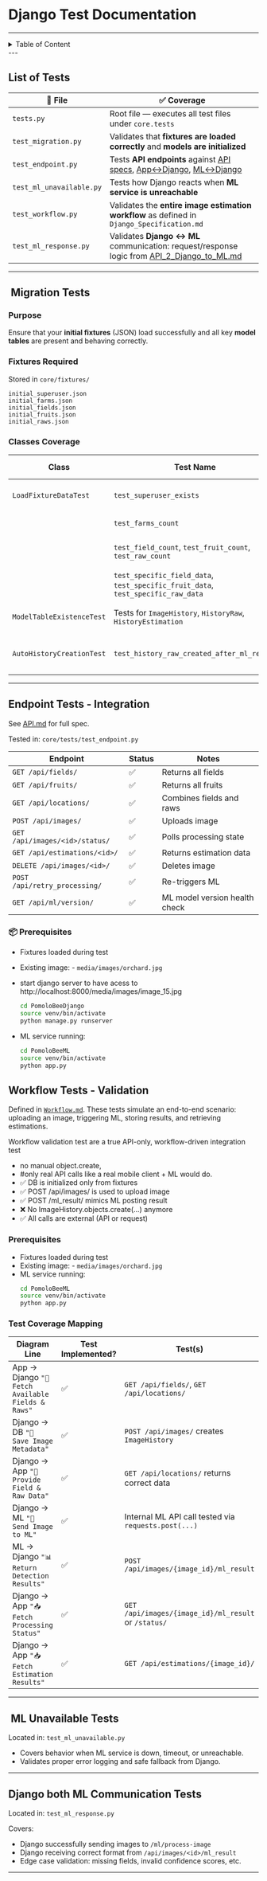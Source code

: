 # Django Test Documentation
---
<details>
<summary>Table of Content</summary>

<!-- TOC -->
- [Django Test Documentation](#django-test-documentation)
  - [List of Tests](#list-of-tests)
  - [️ Migration Tests](#migration-tests)
    - [Purpose](#purpose)
    - [Fixtures Required](#fixtures-required)
    - [Classes Coverage](#classes-coverage)
  - [Endpoint Tests - Integration](#endpoint-tests-integration)
  - [Workflow Tests - Validation](#workflow-tests-validation)
    - [Prerequisites](#prerequisites)
    - [Test Coverage Mapping](#test-coverage-mapping)
  - [️ ML Unavailable Tests](#ml-unavailable-tests)
  - [Django both ML Communication Tests](#django-both-ml-communication-tests)
<!-- TOC END -->
 
</details>
---
 

## List of Tests

| 📄 **File**                       | ✅ **Coverage**                                                                                     |
|----------------------------------|-----------------------------------------------------------------------------------------------------|
| `tests.py`                       | Root file — executes all test files under `core.tests`                                              |
| `test_migration.py`              | Validates that **fixtures are loaded correctly** and **models are initialized**                     |
| `test_endpoint.py`               | Tests **API endpoints** against [API specs](API.md), [App↔Django](API_1_App_to_Django.md), [ML↔Django](API_3_ML_to_Django.md) |
| `test_ml_unavailable.py`         | Tests how Django reacts when **ML service is unreachable**                                          |
| `test_workflow.py`               | Validates the **entire image estimation workflow** as defined in `Django_Specification.md`          |
| `test_ml_response.py`            | Validates **Django ↔ ML** communication: request/response logic from [API_2_Django_to_ML.md](API_2_Django_to_ML.md) |

---

## ️ Migration Tests

### Purpose
Ensure that your **initial fixtures** (JSON) load successfully and all key **model tables** are present and behaving correctly.

### Fixtures Required
Stored in `core/fixtures/`

```
initial_superuser.json
initial_farms.json
initial_fields.json
initial_fruits.json
initial_raws.json
```

### Classes Coverage

| **Class**                        | **Test Name**                            | **Coverage / What it Verifies**                                     |
|----------------------------------|------------------------------------------|----------------------------------------------------------------------|
| `LoadFixtureDataTest`           | `test_superuser_exists`                  | Superuser (`pomobee`) exists from fixture                           |
|                                  | `test_farms_count`                       | At least one `Farm` loaded                                           |
|                                  | `test_field_count`, `test_fruit_count`, `test_raw_count` | Expected number of objects from fixtures                         |
|                                  | `test_specific_field_data`, `test_specific_fruit_data`, `test_specific_raw_data` | Validates key values of selected rows |
| `ModelTableExistenceTest`       | Tests for `ImageHistory`, `HistoryRaw`, `HistoryEstimation` | Can insert and retrieve expected models                           |
| `AutoHistoryCreationTest`       | `test_history_raw_created_after_ml_result` | Signal triggers creation of `HistoryRaw` and `HistoryEstimation`    |

---



## Endpoint Tests - Integration

See [API.md](API.md) for full spec.

Tested in: `core/tests/test_endpoint.py`

| Endpoint                        | Status | Notes                              |
|---------------------------------|--------|------------------------------------|
| `GET /api/fields/`              | ✅     | Returns all fields                 |
| `GET /api/fruits/`              | ✅     | Returns all fruits                 |
| `GET /api/locations/`           | ✅     | Combines fields and raws           |
| `POST /api/images/`             | ✅     | Uploads image                      |
| `GET /api/images/<id>/status/` | ✅     | Polls processing state             |
| `GET /api/estimations/<id>/`   | ✅     | Returns estimation data            |
| `DELETE /api/images/<id>/`     | ✅     | Deletes image                      |
| `POST /api/retry_processing/`  | ✅     | Re-triggers ML                     |
| `GET /api/ml/version/`         | ✅     | ML model version health check      |

 ### 📦 Prerequisites

- Fixtures loaded during test 
- Existing image:  - `media/images/orchard.jpg`
- start django server to have acess to http://localhost:8000/media/images/image_15.jpg

  ```bash
  cd PomoloBeeDjango
  source venv/bin/activate
  python manage.py runserver

  ```
- ML service running:
  ```bash
  cd PomoloBeeML
  source venv/bin/activate
  python app.py
  ```


## Workflow Tests - Validation

Defined in [`Workflow.md`](Workflow.md). These tests simulate an end-to-end scenario: uploading an image, triggering ML, storing results, and retrieving estimations.

Workflow validation test are a true API-only, workflow-driven integration test 
- no manual object.create, 
-  #only real API calls like a real mobile client + ML would do.
- ✅ DB is initialized only from fixtures
- ✅ POST /api/images/ is used to upload image
- ✅ POST /ml_result/ mimics ML posting result
- ❌ No ImageHistory.objects.create(...) anymore
- ✅ All calls are external (API or request)

### Prerequisites

- Fixtures loaded during test
- Existing image:  - `media/images/orchard.jpg`
- ML service running:
  ```bash
  cd PomoloBeeML
  source venv/bin/activate
  python app.py
  ```

### Test Coverage Mapping

| **Diagram Line**                                          | **Test Implemented?** | **Test(s)**                                              |
|-----------------------------------------------------------|------------------------|----------------------------------------------------------|
| App → Django `"📍 Fetch Available Fields & Raws"`         | ✅                     | `GET /api/fields/`, `GET /api/locations/`                |
| Django → DB `"📂 Save Image Metadata"`                    | ✅                     | `POST /api/images/` creates `ImageHistory`               |
| Django → App `"📄 Provide Field & Raw Data"`              | ✅                     | `GET /api/locations/` returns correct data               |
| Django → ML `"🔄 Send Image to ML"`                       | ✅                     | Internal ML API call tested via `requests.post(...)`     |
| ML → Django `"📊 Return Detection Results"`               | ✅                     | `POST /api/images/{image_id}/ml_result`                  |
| Django → App `"📥 Fetch Processing Status"`               | ✅                     | `GET /api/images/{image_id}/ml_result` or `/status/`     |
| Django → App `"📥 Fetch Estimation Results"`              | ✅                     | `GET /api/estimations/{image_id}/`                       |

---

## ️ ML Unavailable Tests

Located in: `test_ml_unavailable.py`

- Covers behavior when ML service is down, timeout, or unreachable.
- Validates proper error logging and safe fallback from Django.

---

## Django both ML Communication Tests

Located in: `test_ml_response.py`

Covers:
- Django successfully sending images to `/ml/process-image`
- Django receiving correct format from `/api/images/<id>/ml_result`
- Edge case validation: missing fields, invalid confidence scores, etc.

---
 